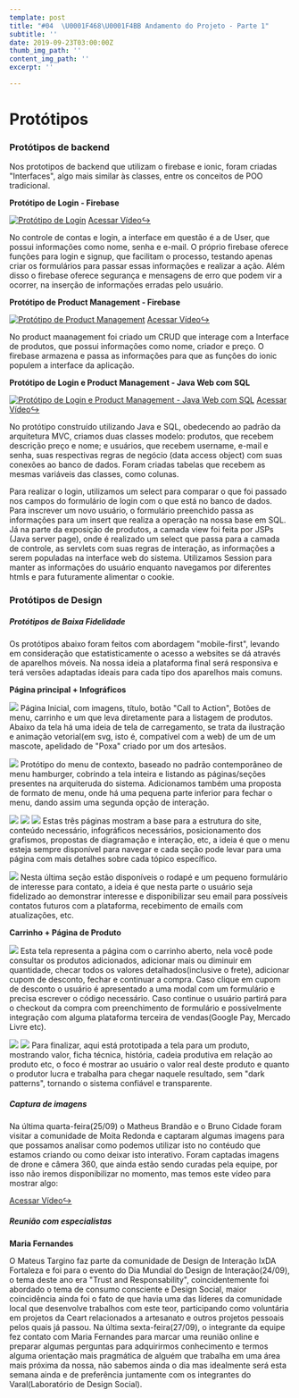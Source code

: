 ```yaml
---
template: post
title: "#04  \U0001F468‍\U0001F4BB Andamento do Projeto - Parte 1"
subtitle: ''
date: 2019-09-23T03:00:00Z
thumb_img_path: ''
content_img_path: ''
excerpt: ''

---
```

# **Protótipos**

### Protótipos de backend

Nos prototipos de backend que utilizam o firebase e ionic, foram criadas "Interfaces", algo mais similar às classes, entre os conceitos de POO tradicional.

**Protótipo de Login - Firebase**

[![Protótipo de Login](https://i.ibb.co/FYbSSYt/https-i-ytimg-com-vi-VPksu-Vc-Flec-hqdefault.jpg)](https://www.youtube.com/watch?v=VPksuVcFlec "Protótipo de Login")
[Acessar Vídeo](https://www.youtube.com/watch?v=VPksuVcFlec)[↪](https://youtu.be/l9EfHSSs2DA "Acessar vídeo")

No controle de contas e login, a interface em questão é a de User, que possui informações como nome, senha e e-mail. O próprio firebase oferece funções para login e signup, que facilitam o processo, testando apenas criar os formulários para passar essas informações e realizar a ação. Além disso o firebase oferece segurança e mensagens de erro que podem vir a ocorrer, na inserção de informações erradas pelo usuário.

**Protótipo de Product Management - Firebase**

[![Protótipo de Product Management](https://i.ibb.co/T110jwm/https-i-ytimg-com-vi-7-Dtg-GPLw-K04-hqdefault.jpg)](https://www.youtube.com/watch?v=7DtgGPLwK04 "Protótipo de Product Management")
[Acessar Vídeo](https://www.youtube.com/watch?v=7DtgGPLwK04)[↪](https://youtu.be/l9EfHSSs2DA "Acessar vídeo")

No product maanagement foi criado um CRUD que interage com a Interface de produtos, que possui informações como nome, criador e preço. O firebase armazena e passa as informações para que as funções do ionic populem a interface da aplicação. 

**Protótipo de Login e Product Management - Java Web com SQL**

[![Protótipo de Login e Product Management - Java Web com SQL](https://i.ibb.co/th4bghF/https-i-ytimg-com-vi-s0-40f-RYWVI-maxresdefault.jpg)](https://www.youtube.com/watch?v=s0_40fRYWVI "Protótipo de Login e Product Management - Java Web com SQL")
[Acessar Vídeo](https://www.youtube.com/watch?v=s0_40fRYWVI)[↪](https://youtu.be/l9EfHSSs2DA "Acessar vídeo")

No protótipo construído utilizando Java e SQL, obedecendo ao padrão da arquitetura MVC, criamos duas classes modelo: produtos, que recebem descrição preço e nome; e usuários, que recebem username, e-mail e senha, suas respectivas regras de negócio (data access object) com suas conexões ao banco de dados. Foram criadas tabelas que recebem as mesmas variáveis das classes, como colunas.

Para realizar o login, utilizamos um select para comparar o que foi passado nos campos do formulário de login com o que está no banco de dados. Para inscrever um novo usuário, o formulário preenchido passa as informações para um insert que realiza a operação na nossa base em SQL. 
Já na parte da exposição de produtos, a camada view foi feita por JSPs (Java server page), onde é realizado um select que passa para a camada de controle, as servlets com suas regras de interação, as informações a serem populadas na interface web do sistema. Utilizamos Session para manter as informações do usuário enquanto navegamos por diferentes htmls e para futuramente alimentar o cookie.

### Protótipos de Design

##### Protótipos de Baixa Fidelidade

Os protótipos abaixo foram feitos com abordagem "mobile-first", levando em consideração que estatisticamente o acesso a websites se dá através de aparelhos móveis. Na nossa ideia a plataforma final será responsiva e terá versões adaptadas ideais para cada tipo dos aparelhos mais comuns.

**Página principal + Infográficos**

![](/images/00.png)
Página Inicial, com imagens, título, botão "Call to Action", Botões de menu, carrinho e um que leva diretamente para a listagem de produtos. Abaixo da tela há uma ideia de tela de carregamento, se trata da ilustração e animação vetorial(em svg, isto é, compatível com a web) de um de um mascote, apelidado de "Poxa" criado por um dos artesãos.

![](/images/01.png)
Protótipo do menu de contexto, baseado no padrão contemporâneo de menu hamburger, cobrindo a tela inteira e listando as páginas/seções presentes na arquiteruda do sistema. Adicionamos também uma proposta de formato de menu, onde há uma pequena parte inferior para fechar o menu, dando assim uma segunda opção de interação.

![](/images/02.png)
![](/images/03.png)
![](/images/04.png)
Estas três páginas mostram a base para a estrutura do site, conteúdo necessário, infográficos necessários, posicionamento dos grafismos, propostas de diagramação e interação, etc, a ideia é que o menu esteja sempre disponível para navegar e cada seção pode levar para uma página com mais detalhes sobre cada tópico específico.

![](/images/05.png)
Nesta última seção estão disponíveis o rodapé e um pequeno formulário de interesse para contato, a ideia é que nesta parte o usuário seja fidelizado ao demonstrar interesse e disponibilizar seu email para possíveis contatos futuros com a plataforma, recebimento de emails com atualizações, etc.

**Carrinho + Página de Produto**

![](/images/011.png)
Esta tela representa a página com o carrinho aberto, nela você pode consultar os produtos adicionados, adicionar mais ou diminuir em quantidade, checar todos os valores detalhados(inclusive o frete), adicionar cupom de desconto, fechar e continuar a compra. Caso clique em cupom de desconto o usuário é apresentado a uma modal com um formulário e precisa escrever o código necessário. Caso continue o usuário partirá para o checkout da compra com preenchimento de formulário e possivelmente integração com alguma plataforma terceira de vendas(Google Pay, Mercado Livre etc). 

![](/images/012.png)
![](/images/013.png)
Para finalizar, aqui está prototipada a tela para um produto, mostrando valor, ficha técnica, história, cadeia produtiva em relação ao produto etc, o foco é mostrar ao usuário o valor real deste produto e quanto o produtor lucra e trabalha para chegar naquele resultado, sem "dark patterns", tornando o sistema confiável e transparente.


##### Captura de imagens

Na última quarta-feira(25/09) o Matheus Brandão e o Bruno Cidade foram visitar a comunidade de Moita Redonda e captaram algumas imagens para que possamos analisar como podemos utilizar isto no contéudo que estamos criando ou como deixar isto interativo. Foram captadas imagens de drone e câmera 360, que ainda estão sendo curadas pela equipe, por isso não iremos disponibilizar no momento, mas temos este vídeo para mostrar algo:

[Acessar Vídeo](https://drive.google.com/file/d/1odeNwyJrQBwxG9_WmahkkXZ-zgGyCWVl/view?usp=sharing)[↪](https://drive.google.com/file/d/1odeNwyJrQBwxG9_WmahkkXZ-zgGyCWVl/view?usp=sharing "Acessar vídeo")


##### Reunião com especialistas

**Maria Fernandes**

O Mateus Targino faz parte da comunidade de Design de Interação IxDA Fortaleza e foi para o evento do Dia Mundial do Design de Interação(24/09), o tema deste ano era "Trust and Responsability", coincidentemente foi abordado o tema de consumo consciente e Design Social, maior coincidência ainda foi o fato de que havia uma das líderes da comunidade local que desenvolve trabalhos com este teor, participando como voluntária em projetos da Ceart relacionados a artesanato e outros projetos pessoais pelos quais já passou. Na última sexta-feira(27/09), o integrante da equipe fez contato com Maria Fernandes para marcar uma reunião online e preparar algumas perguntas para adquirirmos conhecimento e termos alguma orientação mais pragmática de alguém que trabalha em uma área mais próxima da nossa, não sabemos ainda o dia mas idealmente será esta semana ainda e de preferência juntamente com os integrantes do Varal(Laboratório de Design Social).


